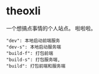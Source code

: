 # theoxli
一个想搞点事情的个人站点。
啦啦啦。

```
"dev": 本地启动前端服务
"dev-s": 本地启动服务端
"build-f": 打包前端
"build-s": 打包服务端,
"build": 打包前端和服务端
```